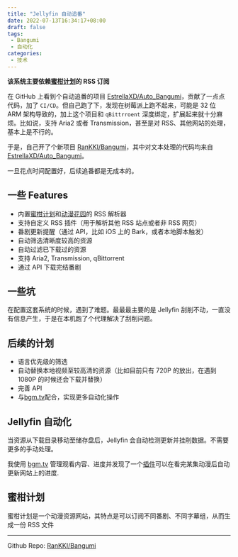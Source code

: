 ```yaml
---
title: "Jellyfin 自动追番"
date: 2022-07-13T16:34:17+08:00
draft: false
tags:
 - Bangumi
 - 自动化
categories:
 - 技术
---
```


**该系统主要依赖[蜜柑计划](https://mikanani.me/)的 RSS 订阅**

在 GitHub 上看到个自动追番的项目 [EstrellaXD/Auto_Bangumi](https://github.com/EstrellaXD/Auto_Bangumi)，贡献了一点点代码，加了 `CI/CD`。但自己跑了下，发现在树莓派上跑不起来，可能是 32 位 ARM 架构导致的，加上这个项目和 `qBittrroent` 深度绑定，扩展起来就十分麻烦。比如说，支持 Aria2 或者 Transmission，甚至是对 RSS、其他网站的处理，基本上是不行的。

于是，自己开了个新项目 [RanKKI/Bangumi](https://github.com/RanKKI/Bangumi)，其中对文本处理的代码均来自 [EstrellaXD/Auto_Bangumi](https://github.com/EstrellaXD/Auto_Bangumi)。

一旦花点时间配置好，后续追番都是无成本的。

## 一些 Features

 - 内置[蜜柑计划](https://mikanani.me/)和[动漫花园](https://dmhy.org/)的 RSS 解析器
 - 支持自定义 RSS 插件（用于解析其他 RSS 站点或者非 RSS 网页）
 - 番剧更新提醒（通过 API，比如 iOS 上的 Bark，或者本地脚本触发）
 - 自动筛选清晰度较高的资源
 - 自动过滤已下载过的资源
 - 支持 Aria2, Transmission, qBittorrent
 - 通过 API 下载完结番剧

## 一些坑

在配置这套系统的时候，遇到了难题。最最最主要的是 Jellyfin 刮削不动，一直没有信息产生，于是在本机跑了个代理解决了刮削问题。

## 后续的计划

 - 语言优先级的筛选
 - 自动替换本地视频至较高清的资源（比如目前只有 720P 的放出，在遇到 1080P 的时候还会下载并替换）
 - 完善 API
 - 与[bgm.tv](https://bgm.tv/)配合，实现更多自动化操作


## Jellyfin 自动化

当资源从下载目录移动至储存盘后，Jellyfin 会自动检测更新并挂削数据。不需要更多的手动处理。

我使用 [bgm.tv](https://bgm.tv/) 管理观看内容、进度并发现了一个[插件](https://github.com/kookxiang/jellyfin-plugin-bangumi)可以在看完某集动漫后自动更新网站上的进度.

## 蜜柑计划

蜜柑计划是一个动漫资源网站，其特点是可以订阅不同番剧、不同字幕组，从而生成一份 RSS 文件

---

Github Repo: [RanKKI/Bangumi](https://github.com/RanKKI/Bangumi)